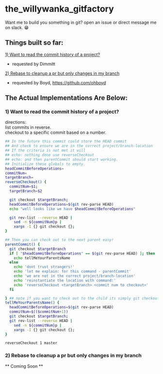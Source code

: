 # the_willywanka_gitfactory
Want me to build you something in git? open an issue or direct message me on slack. 😁

## Things built so far:
[1) Want to read the commit history of a project?](https://github.com/MichaelDimmitt/the_willywanka_gitfactory#1-want-to-read-the-commit-history-of-a-project)
 - requested by Dimmitt

[2) Rebase to cleanup a pr but only changes in my branch](https://github.com/MichaelDimmitt/the_willywanka_gitfactory#2-rebase-to-cleanup-a-pr-but-only-changes-in-my-branch)
 - requested by Boyd, https://github.com/ohboyd
## The Actual Implementations Are Below:

### 1) Want to read the commit history of a project?
directions: 
<br> list commits in reverse.
<br> checkout to a specific commit based on a number.
```bash
## In the future this commit could store the HEAD commit
## And check to ensure we are in the correct project/branch-location
## If the criteria is not met it will 
## echo: nothing done use reverseCheckout
## echo: and then parentCommit should start working.
## Initialize these globals to empty.
headCommitBeforeOperations=
commitNum=
targetBranch=
reverseCheckout() {   
  commitNum=$1;
  targetBranch=$2

  git checkout $targetBranch; 
  headCommitBeforeOperations=$(git rev-parse HEAD)
  echo "well looks like we have $headCommitBeforeOperations"

  git rev-list --reverse HEAD | 
    sed -n ${commitNum}p | 
    xargs -I {} git checkout {}; 
}

## Then you can check out to the next parent easy!
parentCommit() {
  git checkout $targetBranch
  if [ "$headCommitBeforeOperations" == $(git rev-parse HEAD) ]; then
    echo tellMeYourParentsName
  else 
    echo 'dont trust strangers!'
    echo 'let me explain: for this command - parentCommit'
    echo 'we are not in the correct project/branch-location'
    echo 'reinstantiate the location with command:'
    echo 'reverseCheckout <targetBranch> <commit num to checkout>'
  fi

} ## note if you want to check out to the child its simply git checkout HEAD~
tellMeYourParentsName() {
  headCommitBeforeOperations=$(git rev-parse HEAD)
  commitNum=$(($commitNum+1))
  git checkout $targetBranch; 
  git rev-list --reverse HEAD | 
    sed -n ${commitNum}p | 
    xargs -I {} git checkout {}; 
}

reverseCheckout 1 master
```

### 2) Rebase to cleanup a pr but only changes in my branch
** Coming Soon **